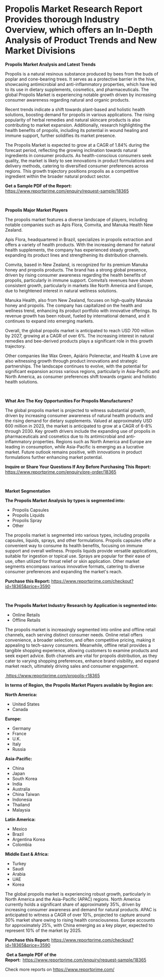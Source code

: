 <p><h1>Propolis Market Research Report Provides thorough Industry Overview, which offers an In-Depth Analysis of Product Trends and New Market Divisions</h1></p><p><strong>Propolis Market Analysis and Latest Trends</strong></p>
<p><p>Propolis is a natural resinous substance produced by bees from the buds of poplar and cone-bearing trees. It serves as a protective barrier in the hive, showcasing antimicrobial and anti-inflammatory properties, which have led to its use in dietary supplements, cosmetics, and pharmaceuticals. The global Propolis Market is experiencing notable growth driven by increasing consumer awareness regarding natural and organic products. </p><p>Recent trends indicate a shift towards plant-based and holistic health solutions, boosting demand for propolis in various applications. The rising popularity of herbal remedies and natural skincare products is also contributing to market expansion. Additionally, research highlighting the health benefits of propolis, including its potential in wound healing and immune support, further solidifies its market presence. </p><p>The Propolis Market is expected to grow at a CAGR of 1.84% during the forecast period, reflecting the growing inclination towards natural ingredients in consumer products. As health-conscious consumers seek quality, the market is likely to see innovations in product formulations and delivery methods, catering to diversified consumer preferences across regions. This growth trajectory positions propolis as a competitive ingredient within the broader natural product sector.</p></p>
<p><strong>Get a Sample PDF of the Report:&nbsp;</strong> <a href="https://www.reportprime.com/enquiry/request-sample/18365?utm_campaign=2928&utm_medium=2&utm_source=Github&utm_content=ia&utm_term=19032025&utm_id=propolis">https://www.reportprime.com/enquiry/request-sample/18365</a></p>
<p>&nbsp;</p>
<p><strong>Propolis Major Market Players</strong></p>
<p><p>The propolis market features a diverse landscape of players, including notable companies such as Apis Flora, Comvita, and Manuka Health New Zealand. </p><p>Apis Flora, headquartered in Brazil, specializes in propolis extraction and offers a variety of health products. With the increasing demand for natural health supplements, the company has experienced steady growth, expanding its product lines and strengthening its distribution channels. </p><p>Comvita, based in New Zealand, is recognized for its premium Manuka honey and propolis products. The brand has a strong global presence, driven by rising consumer awareness regarding the health benefits of propolis, particularly in immune support. Comvita’s revenues have shown consistent growth, particularly in markets like North America and Europe, due to heightened interest in natural wellness solutions.</p><p>Manuka Health, also from New Zealand, focuses on high-quality Manuka honey and propolis. The company has capitalized on the health and wellness trend, enhancing its product portfolio with innovative offerings. Its revenue growth has been robust, fueled by international demand, and it continues to expand into emerging markets.</p><p>Overall, the global propolis market is anticipated to reach USD 700 million by 2027, growing at a CAGR of over 6%. The increasing interest in natural remedies and bee-derived products plays a significant role in this growth trajectory. </p><p>Other companies like Wax Green, Apiário Polenectar, and Health & Love are also witnessing growth through product innovations and strategic partnerships. The landscape continues to evolve, with the potential for significant expansion across various regions, particularly in Asia-Pacific and North America, as consumer preferences shift towards organic and holistic health solutions.</p></p>
<p>&nbsp;</p>
<p><strong>What Are The Key Opportunities For Propolis Manufacturers?</strong></p>
<p><p>The global propolis market is projected to witness substantial growth, driven by increasing consumer awareness of natural health products and the rising demand for dietary supplements. Valued at approximately USD 600 million in 2023, the market is anticipated to grow at a CAGR of 6-8% through 2030. Key growth drivers include the expanding use of propolis in pharmaceuticals and cosmetics due to its antimicrobial and anti-inflammatory properties. Regions such as North America and Europe are leading in consumption, while Asia-Pacific is emerging as a lucrative market. Future outlook remains positive, with innovations in product formulations further enhancing market potential.</p></p>
<p><strong>Inquire or Share Your Questions If Any Before Purchasing This Report:</strong> <a href="https://www.reportprime.com/enquiry/pre-order/18365?utm_campaign=2928&utm_medium=2&utm_source=Github&utm_content=ia&utm_term=19032025&utm_id=propolis">https://www.reportprime.com/enquiry/pre-order/18365</a></p>
<p>&nbsp;</p>
<p><strong>Market Segmentation</strong></p>
<p><strong>The Propolis Market Analysis by types is segmented into:</strong></p>
<p><ul><li>Propolis Capsules</li><li>Propolis Liquids</li><li>Propolis Spray</li><li>Other</li></ul></p>
<p><p>The propolis market is segmented into various types, including propolis capsules, liquids, sprays, and other formulations. Propolis capsules offer a convenient way to consume its health benefits, focusing on immune support and overall wellness. Propolis liquids provide versatile applications, suitable for ingestion or topical use. Sprays are popular for their ease of use, often utilized for throat relief or skin application. Other market segments encompass various innovative formats, catering to diverse consumer preferences and expanding the market's reach.</p></p>
<p><strong>Purchase this Report:&nbsp;</strong><a href="https://www.reportprime.com/checkout?id=18365&price=3590&utm_campaign=2928&utm_medium=2&utm_source=Github&utm_content=ia&utm_term=19032025&utm_id=propolis">https://www.reportprime.com/checkout?id=18365&price=3590</a></p>
<p>&nbsp;</p>
<p><strong>The Propolis Market Industry Research by Application is segmented into:</strong></p>
<p><ul><li>Online Retails</li><li>Offline Retails</li></ul></p>
<p><p>The propolis market is increasingly segmented into online and offline retail channels, each serving distinct consumer needs. Online retail offers convenience, a broader selection, and often competitive pricing, making it appealing to tech-savvy consumers. Meanwhile, offline retail provides a tangible shopping experience, allowing customers to examine products and seek expert advice. Both channels are vital for propolis distribution, as they cater to varying shopping preferences, enhance brand visibility, and expand market reach, ultimately driving sales and consumer engagement.</p></p>
<p><a href="https://www.reportprime.com/propolis-r18365?utm_campaign=2928&utm_medium=2&utm_source=Github&utm_content=ia&utm_term=19032025&utm_id=propolis">&nbsp;https://www.reportprime.com/propolis-r18365</a></p>
<p><strong>In terms of Region, the Propolis Market Players available by Region are:</strong></p>
<p>
    <p> <strong> North America: </strong>
        <ul>
            <li>United States</li>
            <li>Canada</li>
        </ul>
        </p> 
    <p> <strong> Europe: </strong>
        <ul>
            <li>Germany</li>
            <li>France</li>
            <li>U.K.</li>
            <li>Italy</li>
            <li>Russia</li>
        </ul>
        </p> 
    <p> <strong> Asia-Pacific: </strong>
        <ul>
            <li>China</li>
            <li>Japan</li>
            <li>South Korea</li>
            <li>India</li>
            <li>Australia</li>
            <li>China Taiwan</li>
            <li>Indonesia</li>
            <li>Thailand</li>
            <li>Malaysia</li>
        </ul>
        </p> 
    <p> <strong> Latin America: </strong>
        <ul>
            <li>Mexico</li>
            <li>Brazil</li>
            <li>Argentina Korea</li>
            <li>Colombia</li>
        </ul>
        </p> 
    <p> <strong> Middle East & Africa: </strong>
        <ul>
            <li>Turkey</li>
            <li>Saudi</li>
            <li>Arabia</li>
            <li>UAE</li>
            <li>Korea</li>
        </ul>
    </p>
    </p>
<p><p>The global propolis market is experiencing robust growth, particularly in North America and the Asia-Pacific (APAC) regions. North America currently holds a significant share of approximately 35%, driven by increasing consumer awareness and demand for natural products. APAC is anticipated to witness a CAGR of over 10%, projected to capture around 30% market share owing to rising health consciousness. Europe accounts for approximately 25%, with China emerging as a key player, expected to represent 10% of the market by 2025.</p></p>
<p><strong>Purchase this Report: </strong><a href="https://www.reportprime.com/checkout?id=18365&price=3590&utm_campaign=2928&utm_medium=2&utm_source=Github&utm_content=ia&utm_term=19032025&utm_id=propolis">https://www.reportprime.com/checkout?id=18365&price=3590</a></p>
<p>&nbsp;<strong>Get a Sample PDF of the Report:&nbsp;&nbsp;</strong><a href="https://www.reportprime.com/enquiry/request-sample/18365?utm_campaign=2928&utm_medium=2&utm_source=Github&utm_content=ia&utm_term=19032025&utm_id=propolis">https://www.reportprime.com/enquiry/request-sample/18365</a></p>
<p><strong></strong></p>
<p>Check more reports on <a href="https://www.reportprime.com/?utm_campaign=2928&utm_medium=2&utm_source=Github&utm_content=ia&utm_term=19032025&utm_id=propolis">https://www.reportprime.com/</a></p>